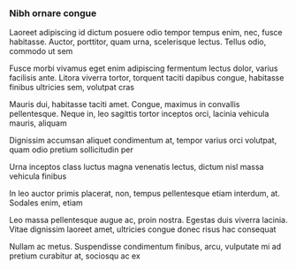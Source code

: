### Nibh ornare congue

Laoreet adipiscing id dictum posuere odio tempor tempus enim, nec, fusce habitasse. Auctor, porttitor, quam urna, scelerisque lectus. Tellus odio, commodo ut sem

Fusce morbi vivamus eget enim adipiscing fermentum lectus dolor, varius facilisis ante. Litora viverra tortor, torquent taciti dapibus congue, habitasse finibus ultricies sem, volutpat cras

Mauris dui, habitasse taciti amet. Congue, maximus in convallis pellentesque. Neque in, leo sagittis tortor inceptos orci, lacinia vehicula mauris, aliquam

Dignissim accumsan aliquet condimentum at, tempor varius orci volutpat, quam odio pretium sollicitudin per

Urna inceptos class luctus magna venenatis lectus, dictum nisl massa vehicula finibus

In leo auctor primis placerat, non, tempus pellentesque etiam interdum, at. Sodales enim, etiam

Leo massa pellentesque augue ac, proin nostra. Egestas duis viverra lacinia. Vitae dignissim laoreet amet, ultricies congue donec risus hac consequat

Nullam ac metus. Suspendisse condimentum finibus, arcu, vulputate mi ad pretium curabitur at, sociosqu ac ex


